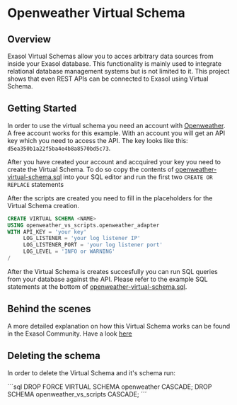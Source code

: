 # Openweather Virtual Schema

## Overview
Exasol Virtual Schemas allow you to acces arbitrary data sources from inside your Exasol database. 
This functionality is mainly used to integrate relational database management systems but is not limited to it.
This project shows that even REST APIs can be connected to Exasol using Virtual Schema.

## Getting Started
In order to use the virtual schema you need an account with [Openweather](https://openweathermap.org/). A free account works for this example. With an account you will get an API key which you need to access the API. The key looks like this: `d5ea350b1a22f5ba4e4b8a8570bd5c73`.

After you have created your account and accquired your key you need to create the Virtual Schema. To do so copy the contents of [openweather-virtual-schema.sql](https://github.com/exasol/openweather-virtual-schema/blob/develop/openweather-virtual-schema.sql) into your SQL editor and run the first two `CREATE OR REPLACE` statements

After the scripts are created you need to fill in the placeholders for the Virtual Schema creation.

```sql
CREATE VIRTUAL SCHEMA <NAME>
USING openweather_vs_scripts.openweather_adapter
WITH API_KEY = 'your key'
     LOG_LISTENER = 'your log listener IP'
     LOG_LISTENER_PORT = 'your log listener port'
     LOG_LEVEL = 'INFO or WARNING'
/
``` 

After the Virtual Schema is creates succesfully you can run SQL queries from your database against the API. Please refer to the example SQL statements at the bottom of [openweather-virtual-schema.sql](https://github.com/exasol/openweather-virtual-schema/blob/develop/openweather-virtual-schema.sql).

## Behind the scenes

A more detailed explanation on how this Virtual Schema works can be found in the Exasol Community. Have a look [here](https://community.exasol.com/t5/tkb/articleeditorpage/tkb-id/tkb/message-uid/2298)

## Deleting the schema

In order to delete the Virtual Schema and it's schema  run:

´´´sql
DROP FORCE VIRTUAL SCHEMA openweather CASCADE;
DROP SCHEMA openweather_vs_scripts CASCADE;
´´´
